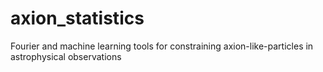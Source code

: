 # axion_statistics
Fourier and machine learning tools for constraining axion-like-particles in astrophysical observations
